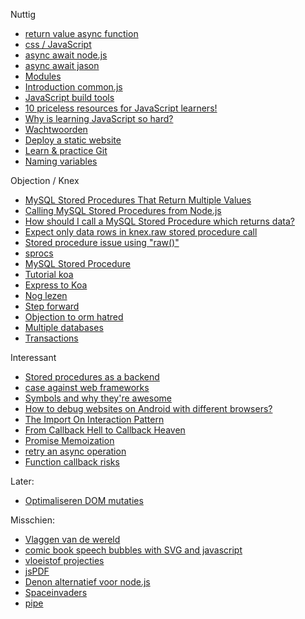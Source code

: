 Nuttig
- [return value async function](https://stackoverflow.com/questions/49938266/how-to-return-values-from-async-functions-using-async-await-from-function)
- [css / JavaScript](https://christianheilmann.com/2021/02/08/sharing-data-between-css-and-javascript-using-custom-properties/)
- [async await node.js](https://nodejs.dev/learn/modern-asynchronous-javascript-with-async-and-await)
- [async await jason](https://www.learnwithjason.dev/blog/keep-async-await-from-blocking-execution/)
- [Modules](https://www.digitalocean.com/community/tutorials/understanding-modules-and-import-and-export-statements-in-javascript)
- [Introduction common.js](https://eng.wealthfront.com/2015/06/16/an-introduction-to-commonjs/)
- [JavaScript build tools](https://opensource.com/article/20/11/javascript-build-tools)
- [10 priceless resources for JavaScript learners!](https://medium.com/javascript-scene/10-priceless-resources-for-javascript-learners-bbf2f7d7f84e)
- [Why is learning JavaScript so hard?](https://www.quora.com/Why-is-learning-JavaScript-so-hard)
- [Wachtwoorden](https://www.smashingmagazine.com/2020/03/creating-secure-password-flows-nodejs-mysql/)
- [Deploy a static website](https://www.ditalocean.com/community/tutorials/how-to-deploy-a-static-website-to-the-cloud-with-digitalocean-app-platform?utm_medium=email&utm_source=IaaN&utm_campaign=10082020)
- [Learn & practice Git](https://gitexercises.fracz.com/)
- [Naming variables](https://github.com/kettanaito/naming-cheatsheet)

Objection / Knex
- [MySQL Stored Procedures That Return Multiple Values](https://www.mysqltutorial.org/mysql-stored-procedures-return-multiple-values/)
- [Calling MySQL Stored Procedures from Node.js](https://www.mysqltutorial.org/mysql-nodejs/call-stored-procedures/)
- [How should I call a MySQL Stored Procedure which returns data?](https://github.com/knex/knex/issues/1975)
- [Expect only data rows in knex.raw stored procedure call](https://github.com/knex/knex/issues/1592)
- [Stored procedure issue using "raw()"](https://github.com/knex/knex/issues/1901)
- [sprocs](https://medium.com/@colinmackenzie14/node-js-mysql-stored-procedures-sprocs-c377cb404b01)
- [MySQL Stored Procedure](https://www.w3resource.com/mysql/mysql-procedure.php)  
- [Tutorial koa](https://www.tutorialspoint.com/koajs/index.htm)
- [Express to Koa](https://stackoverflow.com/questions/45632214/expressjs-to-koajs-routing-and-templates)
- [Nog lezen](https://dev.to/ekafyi/tribute-to-swissted-part-i-setting-up-a-node-js-web-app-with-koa-and-nunjucks-ph4)
- [Step forward](https://medium.com/velotio-perspectives/a-step-towards-simplified-querying-in-nodejs-8bfd9bb4097f)
- [Objection to orm hatred](https://www.jakso.me/blog/objection-to-orm-hatred)
- [Multiple databases](https://blog.eperedo.com/2019/12/28/multiple-database-connection-objection-js-knex/)
- [Transactions](https://blog.eperedo.com/2020/01/11/objection-js-transactions/)

Interessant 

- [Stored procedures as a backend](https://gnuhost.medium.com/stored-procedures-as-a-backend-c5d2db452fc2)
- [case against web frameworks](https://thenewstack.io/case-against-web-frameworks/)
- [Symbols and why they're awesome](https://www.keithcirkel.co.uk/metaprogramming-in-es6-symbols/)
- [How to debug websites on Android with different browsers?](https://www.javacodegeeks.com/2021/01/how-to-debug-websites-on-android-with-different-browsers.html)
- [The Import On Interaction Pattern](https://addyosmani.com/blog/import-on-interaction/)
- [From Callback Hell to Callback Heaven](https://dev.to/loreanvictor/from-callback-hell-to-callback-heaven-4i0c)
- [Promise Memoization](https://www.jonmellman.com/posts/promise-memoization)
- [retry an async operation](https://advancedweb.hu/how-to-implement-an-exponential-backoff-retry-strategy-in-javascript/)
- [Function callback risks](https://jakearchibald.com/2021/function-callback-risks/)


Later:
- [Optimaliseren DOM mutaties](https://gomakethings.com/testing-dom-injection-performance-with-vanilla-js/)


Misschien:

- [Vlaggen van de wereld](https://codepen.io/raddevus/pen/WNQbOpK)
- [comic book speech bubbles with SVG and javascript](https://humaan.com/blog/creating-comic-book-speech-bubbles-with-svg-and-javascript/?ref=sidebar)
- [vloeistof projecties](https://tympanus.net/codrops/2021/01/19/drawing-2d-metaballs-with-webgl2/)
- [jsPDF](http://raw.githack.com/MrRio/jsPDF/master/)
- [Denon alternatief voor node.js](https://opensource.com/article/21/2/deno)
- [Spaceinvaders](https://github.com/kubowania/space-invaders) 
- [pipe](https://www.obvibase.com/dev-blog/i-ve-used-the-pipe-function-2-560-times-and-i-can-tell-you-it-s-good)